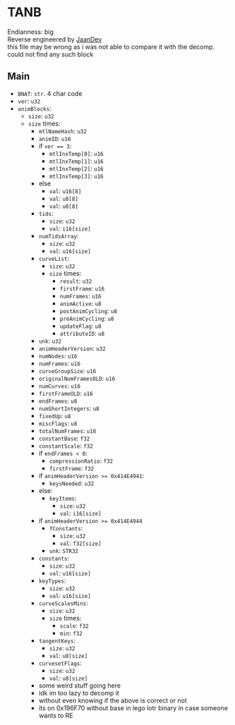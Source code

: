 # TANB
Endianness: big  
Reverse engineered by [JaanDev](https://github.com/JaanDev)  
this file may be wrong as i was not able to compare it with the decomp. could not find any such block

## Main
* `BNAT`: `str`. 4 char code
* `ver`: `u32`
* `animBlocks`:
    * `size`: `u32`
    * `size` times:
        * `mtlNameHash`: `u32`
        * `animID`: `u16`
        * if `ver == 3`:
            * `mtlInxTemp[0]`: `u16`
            * `mtlInxTemp[1]`: `u16`
            * `mtlInxTemp[2]`: `u16`
            * `mtlInxTemp[3]`: `u16`
        * else
            * `val`: `u16[8]`
            * `val`: `u8[8]`
            * `val`: `u8[8]`
        * `tids`:
            * `size`: `u32`
            * `val`: `i16[size]`
        * `numTidsArray`:
            * `size`: `u32`
            * `val`: `u16[size]`
        * `curveList`:
            * `size`: `u32`
            * `size` times:
                * `result`: `u32`
                * `firstFrame`: `u16`
                * `numFrames`: `u16`
                * `animActive`: `u8`
                * `postAnimCycling`: `u8`
                * `preAnimCycling`: `u8`
                * `updateFlag`: `u8`
                * `attributeID`: `u8`
        * `unk`: `u32`
        * `animHeaderVersion`: `u32`
        * `numNodes`: `u16`
        * `numFrames`: `u16`
        * `curveGroupSize`: `u16`
        * `originalNumFramesOLD`: `u16`
        * `numCurves`: `u16`
        * `firstFrameOLD`: `u16`
        * `endFrames`: `u8`
        * `numShortIntegers`: `u8`
        * `fixedUp`: `u8`
        * `miscFlags`: `u8`
        * `totalNumFrames`: `u16`
        * `constantBase`: `f32`
        * `constantScale`: `f32`
        * if `endFrames < 0`:
            * `compressionRatio`: `f32`
            * `firstFrame`: `f32`
        * if `animHeaderVersion >= 0x414E4941`:
            * `keysNeeded`: `u32`
        * else:
            * `keyItems`:
                * `size`: `u32`
                * `val`: `i16[size]`
        * if `animHeaderVersion >= 0x414E4944`
            * `fConstants`:
                * `size`: `u32`
                * `val`: `f32[size]`
            * `unk`: `STR32`
        * `constants`:
            * `size`: `u32`
            * `val`: `u16[size]`
        * `keyTypes`:
            * `size`: `u32`
            * `val`: `u16[size]`
        * `curveScalesMins`:
            * `size`: `u32`
            * `size` times:
                * `scale`: `f32`
                * `min`: `f32`
        * `tangentKeys`:
            * `size`: `u32`
            * `val`: `u8[size]`
        * `curvesetFlags`:
            * `size`: `u32`
            * `val`: `u8[size]`
        * some weird stuff going here
        * idk im too lazy to decomp it
        * without even knowing if the above is correct or not
        * its on 0x196F70 without base in lego lotr binary in case someone wants to RE